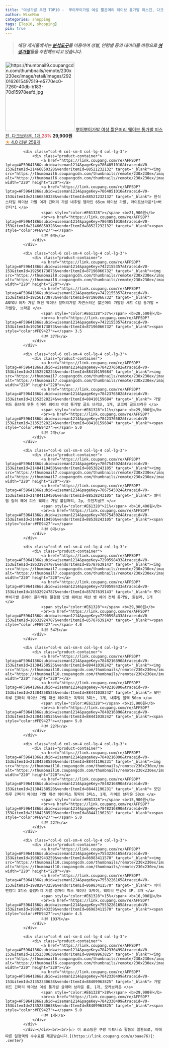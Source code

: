 ```yaml
---
title: "여성가발 추천 TOP10 -  뿌이뿌이가발 여성 짧은머리 웨이브 통가발 미스진, 다크브라운, 1개 "
author: WiseMan
categories: shopping
tags: [Top10, shopping]
pin: true
---
```


> ##### 해당 게시물에서는 [**분석도구**](https://itemscout.io/)를 이용하여 **성별**, **연령별** 등의 데이터를 바탕으로 [**여성가발**](https://link.coupang.com/a/baae76)들을 추천해드리고 있습니다.
<div class="container"><div class="row">
            <div class="col-6 col-sm-4 col-lg-4 col-lg-3">
                <div class="product-container">
                    <a href="https://link.coupang.com/re/AFFSDP?lptag=AF5964186&subid=wiseman1214&pageKey=1593554565&traceid=V0-153&itemId=2722586230&vendorItemId=70712802291" target="_blank"><img src="https://thumbnail9.coupangcdn.com/thumbnails/remote/230x230ex/image/retail/images/2920162615497519-e5770ec0-7260-40db-b183-70d15978eefd.jpg" alt="https://thumbnail9.coupangcdn.com/thumbnails/remote/230x230ex/image/retail/images/2920162615497519-e5770ec0-7260-40db-b183-70d15978eefd.jpg" width="220" height="220"></a>
                    <a href="https://link.coupang.com/re/AFFSDP?lptag=AF5964186&subid=wiseman1214&pageKey=1593554565&traceid=V0-153&itemId=2722586230&vendorItemId=70712802291" target="_blank"> 뿌이뿌이가발 여성 짧은머리 웨이브 통가발 미스진, 다크브라운, 1개 </a>
                    <span style="color:#E61328">28%</span> <b>29,900원</b>
                    <br><a href="https://link.coupang.com/re/AFFSDP?lptag=AF5964186&subid=wiseman1214&pageKey=1593554565&traceid=V0-153&itemId=2722586230&vendorItemId=70712802291" target="_blank"><span style="color:#FE9427">★</span> 4.0
                    리뷰 259개</a>
                </div>
            </div>
            
            <div class="col-6 col-sm-4 col-lg-4 col-lg-3">
                <div class="product-container">
                    <a href="https://link.coupang.com/re/AFFSDP?lptag=AF5964186&subid=wiseman1214&pageKey=7864051010&traceid=V0-153&itemId=21466850328&vendorItemId=88521232132" target="_blank"><img src="https://thumbnail6.coupangcdn.com/thumbnails/remote/230x230ex/image/vendor_inventory/6cdf/02246d5a1802bfcc9b3e844ccd4dcae0f40060a859391a95e7c1190e60c1.png" alt="https://thumbnail6.coupangcdn.com/thumbnails/remote/230x230ex/image/vendor_inventory/6cdf/02246d5a1802bfcc9b3e844ccd4dcae0f40060a859391a95e7c1190e60c1.png" width="220" height="220"></a>
                    <a href="https://link.coupang.com/re/AFFSDP?lptag=AF5964186&subid=wiseman1214&pageKey=7864051010&traceid=V0-153&itemId=21466850328&vendorItemId=88521232132" target="_blank"> 한식 스타일 웨이브 가발 여자 긴머리 가발 내추럴 헴라인 65cm 웨이브 가발, 라이트브라운*1+버건디*1 </a>
                    <span style="color:#E61328"></span> <b>21,900원</b>
                    <br><a href="https://link.coupang.com/re/AFFSDP?lptag=AF5964186&subid=wiseman1214&pageKey=7864051010&traceid=V0-153&itemId=21466850328&vendorItemId=88521232132" target="_blank"><span style="color:#FE9427">★</span> 
                    리뷰 0개</a>
                </div>
            </div>
            
            <div class="col-6 col-sm-4 col-lg-4 col-lg-3">
                <div class="product-container">
                    <a href="https://link.coupang.com/re/AFFSDP?lptag=AF5964186&subid=wiseman1214&pageKey=7422155357&traceid=V0-153&itemId=19256173873&vendorItemId=87196066732" target="_blank"><img src="https://thumbnail8.coupangcdn.com/thumbnails/remote/230x230ex/image/vendor_inventory/8dda/6bcaa6edaefaea72cd7049c4599d6e73ecf4fb9d26959b92749a12506231.jpg" alt="https://thumbnail8.coupangcdn.com/thumbnails/remote/230x230ex/image/vendor_inventory/8dda/6bcaa6edaefaea72cd7049c4599d6e73ecf4fb9d26959b92749a12506231.jpg" width="220" height="220"></a>
                    <a href="https://link.coupang.com/re/AFFSDP?lptag=AF5964186&subid=wiseman1214&pageKey=7422155357&traceid=V0-153&itemId=19256173873&vendorItemId=87196066732" target="_blank"> ANYOU 여자 가발 패션 웨이브 앞머리가발 자연스러운 짧은머리 가발망 세트 C컬 통가발 + 가발망, 브라운 </a>
                    <span style="color:#E61328">37%</span> <b>28,500원</b>
                    <br><a href="https://link.coupang.com/re/AFFSDP?lptag=AF5964186&subid=wiseman1214&pageKey=7422155357&traceid=V0-153&itemId=19256173873&vendorItemId=87196066732" target="_blank"><span style="color:#FE9427">★</span> 3.5
                    리뷰 37개</a>
                </div>
            </div>
            
            <div class="col-6 col-sm-4 col-lg-4 col-lg-3">
                <div class="product-container">
                    <a href="https://link.coupang.com/re/AFFSDP?lptag=AF5964186&subid=wiseman1214&pageKey=7842376502&traceid=V0-153&itemId=21352528224&vendorItemId=88410159684" target="_blank"><img src="https://thumbnail7.coupangcdn.com/thumbnails/remote/230x230ex/image/vendor_inventory/d738/04e0c8c9db44cac56317b240d1ed6b6b4a045749e257a0df6150a470df29.jpg" alt="https://thumbnail7.coupangcdn.com/thumbnails/remote/230x230ex/image/vendor_inventory/d738/04e0c8c9db44cac56317b240d1ed6b6b4a045749e257a0df6150a470df29.jpg" width="220" height="220"></a>
                    <a href="https://link.coupang.com/re/AFFSDP?lptag=AF5964186&subid=wiseman1214&pageKey=7842376502&traceid=V0-153&itemId=21352528224&vendorItemId=88410159684" target="_blank"> 가발위드 옴브레 투톤 긴머리 웨이브 여성 통가발 골드 브리오, 1개, 코코아 골드브라운 </a>
                    <span style="color:#E61328">11%</span> <b>29,900원</b>
                    <br><a href="https://link.coupang.com/re/AFFSDP?lptag=AF5964186&subid=wiseman1214&pageKey=7842376502&traceid=V0-153&itemId=21352528224&vendorItemId=88410159684" target="_blank"><span style="color:#FE9427">★</span> 5.0
                    리뷰 2개</a>
                </div>
            </div>
            
            <div class="col-6 col-sm-4 col-lg-4 col-lg-3">
                <div class="product-container">
                    <a href="https://link.coupang.com/re/AFFSDP?lptag=AF5964186&subid=wiseman1214&pageKey=7867545024&traceid=V0-153&itemId=21484110450&vendorItemId=88538243105" target="_blank"><img src="https://thumbnail7.coupangcdn.com/thumbnails/remote/230x230ex/image/vendor_inventory/033e/25774ed66f8aa3fdf61a4291f22e85a9dcd64169ecd29a45f795794eae25.png" alt="https://thumbnail7.coupangcdn.com/thumbnails/remote/230x230ex/image/vendor_inventory/033e/25774ed66f8aa3fdf61a4291f22e85a9dcd64169ecd29a45f795794eae25.png" width="220" height="220"></a>
                    <a href="https://link.coupang.com/re/AFFSDP?lptag=AF5964186&subid=wiseman1214&pageKey=7867545024&traceid=V0-153&itemId=21484110450&vendorItemId=88538243105" target="_blank"> 셀비엠 컬러 헤어 피스 웨이브 가발 붙임머리, 2p, 오렌지골드 </a>
                    <span style="color:#E61328">21%</span> <b>10,400원</b>
                    <br><a href="https://link.coupang.com/re/AFFSDP?lptag=AF5964186&subid=wiseman1214&pageKey=7867545024&traceid=V0-153&itemId=21484110450&vendorItemId=88538243105" target="_blank"><span style="color:#FE9427">★</span> 
                    리뷰 0개</a>
                </div>
            </div>
            
            <div class="col-6 col-sm-4 col-lg-4 col-lg-3">
                <div class="product-container">
                    <a href="https://link.coupang.com/re/AFFSDP?lptag=AF5964186&subid=wiseman1214&pageKey=7290598433&traceid=V0-153&itemId=18632924787&vendorItemId=85787639143" target="_blank"><img src="https://thumbnail7.coupangcdn.com/thumbnails/remote/230x230ex/image/vendor_inventory/123e/f1afae71496d9ca265c48a2c684ea6291d0ea68e0d85595f23e5602140b5.jpg" alt="https://thumbnail7.coupangcdn.com/thumbnails/remote/230x230ex/image/vendor_inventory/123e/f1afae71496d9ca265c48a2c684ea6291d0ea68e0d85595f23e5602140b5.jpg" width="220" height="220"></a>
                    <a href="https://link.coupang.com/re/AFFSDP?lptag=AF5964186&subid=wiseman1214&pageKey=7290598433&traceid=V0-153&itemId=18632924787&vendorItemId=85787639143" target="_blank"> 뿌이뿌이가발 온에어 플라워펌 물결펌 단발 웨이브 패션 뱅 헤어 전체 통가발, 원컬러, 1개 </a>
                    <span style="color:#E61328"></span> <b>29,900원</b>
                    <br><a href="https://link.coupang.com/re/AFFSDP?lptag=AF5964186&subid=wiseman1214&pageKey=7290598433&traceid=V0-153&itemId=18632924787&vendorItemId=85787639143" target="_blank"><span style="color:#FE9427">★</span> 4.0
                    리뷰 54개</a>
                </div>
            </div>
            
            <div class="col-6 col-sm-4 col-lg-4 col-lg-3">
                <div class="product-container">
                    <a href="https://link.coupang.com/re/AFFSDP?lptag=AF5964186&subid=wiseman1214&pageKey=7848216890&traceid=V0-153&itemId=21384258525&vendorItemId=88441038242" target="_blank"><img src="https://thumbnail10.coupangcdn.com/thumbnails/remote/230x230ex/image/vendor_inventory/3784/bf0ec3b7620320b6e61b7cc8ec44710b4b9eb223256d9a23700faa7c2714.jpg" alt="https://thumbnail10.coupangcdn.com/thumbnails/remote/230x230ex/image/vendor_inventory/3784/bf0ec3b7620320b6e61b7cc8ec44710b4b9eb223256d9a23700faa7c2714.jpg" width="220" height="220"></a>
                    <a href="https://link.coupang.com/re/AFFSDP?lptag=AF5964186&subid=wiseman1214&pageKey=7848216890&traceid=V0-153&itemId=21384258525&vendorItemId=88441038242" target="_blank"> 모던하루 긴머리 웨이브 가발 패션 헤어피스 똑딱이 3피스, 1개, 내추럴 블랙 50cm </a>
                    <span style="color:#E61328"></span> <b>15,900원</b>
                    <br><a href="https://link.coupang.com/re/AFFSDP?lptag=AF5964186&subid=wiseman1214&pageKey=7848216890&traceid=V0-153&itemId=21384258525&vendorItemId=88441038242" target="_blank"><span style="color:#FE9427">★</span> 5.0
                    리뷰 22개</a>
                </div>
            </div>
            
            <div class="col-6 col-sm-4 col-lg-4 col-lg-3">
                <div class="product-container">
                    <a href="https://link.coupang.com/re/AFFSDP?lptag=AF5964186&subid=wiseman1214&pageKey=7848216890&traceid=V0-153&itemId=21384258520&vendorItemId=88441196231" target="_blank"><img src="https://thumbnail10.coupangcdn.com/thumbnails/remote/230x230ex/image/vendor_inventory/3784/bf0ec3b7620320b6e61b7cc8ec44710b4b9eb223256d9a23700faa7c2714.jpg" alt="https://thumbnail10.coupangcdn.com/thumbnails/remote/230x230ex/image/vendor_inventory/3784/bf0ec3b7620320b6e61b7cc8ec44710b4b9eb223256d9a23700faa7c2714.jpg" width="220" height="220"></a>
                    <a href="https://link.coupang.com/re/AFFSDP?lptag=AF5964186&subid=wiseman1214&pageKey=7848216890&traceid=V0-153&itemId=21384258520&vendorItemId=88441196231" target="_blank"> 모던하루 긴머리 웨이브 가발 패션 헤어피스 똑딱이 3피스, 1개, 라이트 브라운 50cm </a>
                    <span style="color:#E61328"></span> <b>15,900원</b>
                    <br><a href="https://link.coupang.com/re/AFFSDP?lptag=AF5964186&subid=wiseman1214&pageKey=7848216890&traceid=V0-153&itemId=21384258520&vendorItemId=88441196231" target="_blank"><span style="color:#FE9427">★</span> 5.0
                    리뷰 22개</a>
                </div>
            </div>
            
            <div class="col-6 col-sm-4 col-lg-4 col-lg-3">
                <div class="product-container">
                    <a href="https://link.coupang.com/re/AFFSDP?lptag=AF5964186&subid=wiseman1214&pageKey=7553226165&traceid=V0-153&itemId=19882943259&vendorItemId=86983411570" target="_blank"><img src="https://thumbnail10.coupangcdn.com/thumbnails/remote/230x230ex/image/vendor_inventory/b763/359c7edb1f86c6e9731b8ff77ec9f8a1959b554888a2ec253f5766530e8b.jpg" alt="https://thumbnail10.coupangcdn.com/thumbnails/remote/230x230ex/image/vendor_inventory/b763/359c7edb1f86c6e9731b8ff77ec9f8a1959b554888a2ec253f5766530e8b.jpg" width="220" height="220"></a>
                    <a href="https://link.coupang.com/re/AFFSDP?lptag=AF5964186&subid=wiseman1214&pageKey=7553226165&traceid=V0-153&itemId=19882943259&vendorItemId=86983411570" target="_blank"> 아이엔엠디 3피스 붙임머리 가발 생머리 피스 웨이브 똑딱이, 웨이브 연갈색 3P, 3개 </a>
                    <span style="color:#E61328">15%</span> <b>16,900원</b>
                    <br><a href="https://link.coupang.com/re/AFFSDP?lptag=AF5964186&subid=wiseman1214&pageKey=7553226165&traceid=V0-153&itemId=19882943259&vendorItemId=86983411570" target="_blank"><span style="color:#FE9427">★</span> 4.5
                    리뷰 103개</a>
                </div>
            </div>
            
            <div class="col-6 col-sm-4 col-lg-4 col-lg-3">
                <div class="product-container">
                    <a href="https://link.coupang.com/re/AFFSDP?lptag=AF5964186&subid=wiseman1214&pageKey=7842330499&traceid=V0-153&itemId=21352330638&vendorItemId=88409963825" target="_blank"><img src="https://thumbnail6.coupangcdn.com/thumbnails/remote/230x230ex/image/vendor_inventory/4926/52abf62643bdfb561ec1f5ab4af065855330f3222ec46edfa934708fb48f.jpg" alt="https://thumbnail6.coupangcdn.com/thumbnails/remote/230x230ex/image/vendor_inventory/4926/52abf62643bdfb561ec1f5ab4af065855330f3222ec46edfa934708fb48f.jpg" width="220" height="220"></a>
                    <a href="https://link.coupang.com/re/AFFSDP?lptag=AF5964186&subid=wiseman1214&pageKey=7842330499&traceid=V0-153&itemId=21352330638&vendorItemId=88409963825" target="_blank"> 가발위드 긴머리 웨이브 여성 통가발 글래머 브라운 롱, 1개, 모카브라운 </a>
                    <span style="color:#E61328">28%</span> <b>29,900원</b>
                    <br><a href="https://link.coupang.com/re/AFFSDP?lptag=AF5964186&subid=wiseman1214&pageKey=7842330499&traceid=V0-153&itemId=21352330638&vendorItemId=88409963825" target="_blank"><span style="color:#FE9427">★</span> 5.0
                    리뷰 1개</a>
                </div>
            </div>
            </div></div><br><br>[👉 이 포스팅은 쿠팡 파트너스 활동의 일환으로, 이에 따른 일정액의 수수료를 제공받습니다.](https://link.coupang.com/a/baae76){: .center}